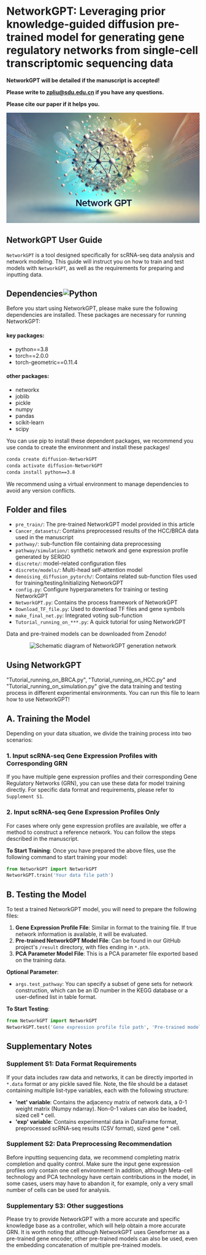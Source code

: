 

# NetworkGPT: Leveraging prior knowledge-guided diffusion pre-trained model for generating gene regulatory networks from single-cell transcriptomic sequencing data #

**NetworkGPT will be detailed if the manuscript is accepted!**

**Please write to [zpliu@sdu.edu.cn](mailto:zpliu@sdu.edu.cn) if you have any questions.**

**Please cite our paper if it helps you.**

![workfolw](https://github.com/zpliulab/NetworkGPT/blob/main/images/logo.png)

## NetworkGPT User Guide

```NetworkGPT``` is a tool designed specifically for scRNA-seq data analysis and network modeling. This guide will instruct you on how to train and test models with ```NetworkGPT```, as well as the requirements for preparing and inputting data.

## Dependencies![Python](https://img.shields.io/badge/python-3.8-blue "Python")

Before you start using NetworkGPT, please make sure the following dependencies are installed. These packages are necessary for running NetworkGPT:

#### key packages:
- python==3.8
- torch==2.0.0
- torch-geometric==0.11.4

#### other packages:
- networkx
- joblib
- pickle
- numpy
- pandas
- scikit-learn
- scipy


You can use pip to install these dependent packages, we recommend you use conda to create the environment and install these packages!

```bash
conda create diffusion-NetworkGPT
conda activate diffusion-NetworkGPT
conda install python==3.8
```

We recommend using a virtual environment to manage dependencies to avoid any version conflicts.


## Folder and files

- `pre_train/`: The pre-trained NetworkGPT model provided in this article
- `Cancer_datasets/`: Contains preprocessed results of the HCC/BRCA data used in the manuscript
- `pathway/`: sub-function file containing data preprocessing
- `pathway/simulation/`: synthetic network and gene expression profile generated by SERGIO
- `discrete/`: model-related configuration files
- `discrete/models/`: Multi-head self-attention model
- `denoising_diffusion_pytorch/`: Contains related sub-function files used for training/testing/initializing NetworkGPT
- `config.py`: Configure hyperparameters for training or testing NetworkGPT
- `NetworkGPT.py`: Contains the process framework of NetworkGPT
- `Download_TF_file.py`: Used to download TF files and gene symbols
- `make_final_net.py`: Integrated voting sub-function
- `Tutorial_running_on_***.py`: A quick tutorial for using NetworkGPT

Data and pre-trained models can be downloaded from Zenodo!

<div align="center">
  <img src="https://github.com/zpliulab/NetworkGPT/blob/main/images/network.gif" alt="Schematic diagram of NetworkGPT generation network" style="width: 200px; height: 100px;"/>
</div>


## Using NetworkGPT

"Tutorial_running_on_BRCA.py", "Tutorial_running_on_HCC.py" and "Tutorial_running_on_simulation.py" give the data training and testing process in different experimental environments. You can run this file to learn how to use NetworkGPT!

## A. Training the Model

Depending on your data situation, we divide the training process into two scenarios:

### 1. Input scRNA-seq Gene Expression Profiles with Corresponding GRN

If you have multiple gene expression profiles and their corresponding Gene Regulatory Networks (GRN), you can use these data for model training directly. For specific data format and requirements, please refer to `Supplement S1`.

### 2. Input scRNA-seq Gene Expression Profiles Only

For cases where only gene expression profiles are available, we offer a method to construct a reference network. You can follow the steps described in the manuscript.

**To Start Training**: Once you have prepared the above files, use the following command to start training your model:

```python
from NetworkGPT import NetworkGPT
NetworkGPT.train('Your data file path')
```
## B. Testing the Model

To test a trained NetworkGPT model, you will need to prepare the following files:

1. **Gene Expression Profile File**: Similar in format to the training file. If true network information is available, it will be evaluated.
2. **Pre-trained NetworkGPT Model File**: Can be found in our GitHub project's `/result` directory, with files ending in `*.pth`.
3. **PCA Parameter Model File**: This is a PCA parameter file exported based on the training data.

**Optional Parameter**:

- `args.test_pathway`: You can specify a subset of gene sets for network construction, which can be an ID number in the KEGG database or a user-defined list in table format.

**To Start Testing**:

```python
from NetworkGPT import NetworkGPT
NetworkGPT.test('Gene expression profile file path', 'Pre-trained model file path')
```

## Supplementary Notes

### Supplement S1: Data Format Requirements

If your data includes raw data and networks, it can be directly imported in `*.data` format or any pickle saved file. Note, the file should be a dataset containing multiple list-type variables, each with the following structure:

- **'net' variable**: Contains the adjacency matrix of network data, a 0-1 weight matrix (Numpy ndarray). Non-0-1 values can also be loaded, sized cell * cell.
- **'exp' variable**: Contains experimental data in DataFrame format, preprocessed scRNA-seq results (CSV format), sized gene * cell.

### Supplement S2: Data Preprocessing Recommendation

Before inputting sequencing data, we recommend completing matrix completion and quality control. Make sure the input gene expression profiles only contain one cell environment! In addition, although Meta-cell technology and PCA technology have certain contributions in the model, in some cases, users may have to abandon it, for example, only a very small number of cells can be used for analysis.

### Supplementary S3: Other suggestions

Please try to provide NetworkGPT with a more accurate and specific knowledge base as a controller, which will help obtain a more accurate GRN. It is worth noting that although NetworkGPT uses Geneformer as a pre-trained gene encoder, other pre-trained models can also be used, even the embedding concatenation of multiple pre-trained models.